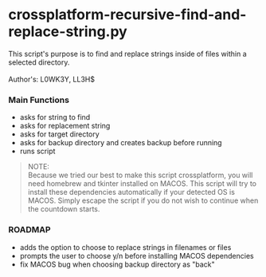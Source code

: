 # crossplatform-recursive-find-and-replace-string.py
This script's purpose is to find and replace strings inside of files within a selected directory.
<br>
<br>
Author's: L0WK3Y, LL3H$
<br>
### Main Functions

- asks for string to find
- asks for replacement string
- asks for target directory
- asks for backup directory and creates backup before running
- runs script

> NOTE: <br>
> Because we tried our best to make this script crossplatform, you will need homebrew and tkinter installed on MACOS.
> This script will try to install these dependencies automatically if your detected OS is MACOS.
> Simply escape the script if you do not wish to continue when the countdown starts.

### ROADMAP

- adds the option to choose to replace strings in filenames or files
- prompts the user to choose y/n before installing MACOS dependencies
- fix MACOS bug when choosing backup directory as "back"

